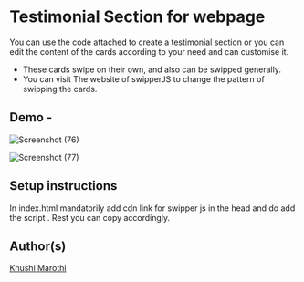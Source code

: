 # Testimonial Section for webpage

You can use the code attached to create a testimonial section or you can edit the content of the cards according to your need and can customise it. 
-   These cards swipe on their own, and also can be swipped generally.
-   You can visit The website of swipperJS to change the pattern of swipping the cards.

## Demo -

![Screenshot (76)](https://user-images.githubusercontent.com/85816852/182601840-55b0dda0-3f10-4228-8278-791f64bc963d.png)

![Screenshot (77)](https://user-images.githubusercontent.com/85816852/182601888-3c409d54-c70b-482f-ba9f-c6e9c77d0a37.png)

## Setup instructions
In index.html mandatorily add cdn link for swipper js in the head and do add the script .
Rest you can copy accordingly.

## Author(s)

[Khushi Marothi](https://github.com/khushimarothi)

